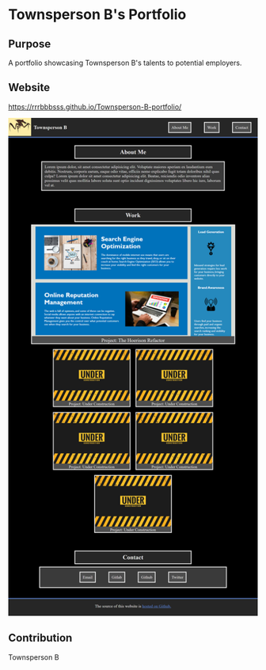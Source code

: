 # Townsperson B's Portfolio

## Purpose
A portfolio showcasing Townsperson B's talents to potential employers.

## Website
https://rrrbbbsss.github.io/Townsperson-B-portfolio/

![Townsperson B's portfolio website show casing a short bio, project work, and contact infomation](./assets/images/screenshot.png)

## Contribution
Townsperson B

